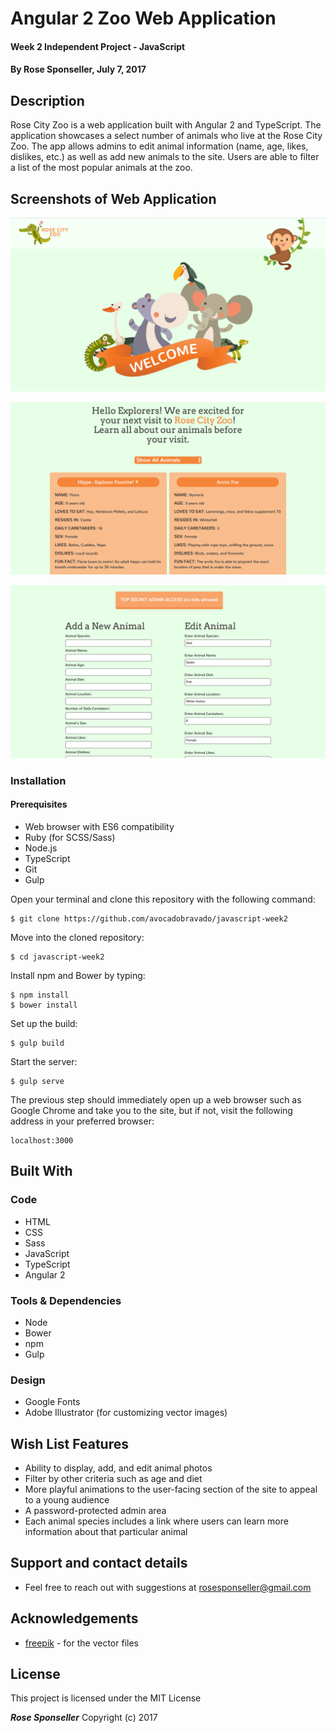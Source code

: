 # Angular 2 Zoo Web Application

#### Week 2 Independent Project - JavaScript

#### By **Rose Sponseller, July 7, 2017**

## Description

Rose City Zoo is a web application built with Angular 2 and TypeScript. The application showcases a select number of animals who live at the Rose City Zoo. The app allows admins to edit animal information (name, age, likes, dislikes, etc.) as well as add new animals to the site. Users are able to filter a list of the most popular animals at the zoo.

## Screenshots of Web Application

![screenshot of project](https://github.com/avocadobravado/javascript-week2/blob/master/resources/img/scs01.png?raw=true)

![screenshot of project](https://github.com/avocadobravado/javascript-week2/blob/master/resources/img/scs02.png?raw=true)

![screenshot of project](https://github.com/avocadobravado/javascript-week2/blob/master/resources/img/scs03.png?raw=true)

### Installation

#### Prerequisites

* Web browser with ES6 compatibility
* Ruby (for SCSS/Sass)
* Node.js
* TypeScript
* Git
* Gulp

Open your terminal and clone this repository with the following command:

```
$ git clone https://github.com/avocadobravado/javascript-week2
```

Move into the cloned repository:

```
$ cd javascript-week2
```

Install npm and Bower by typing:

```
$ npm install
$ bower install
```

Set up the build:

```
$ gulp build
```

Start the server:

```
$ gulp serve
```

The previous step should immediately open up a web browser such as Google Chrome and take you to the site, but if not, visit the following address in your preferred browser:

```
localhost:3000
```

## Built With

### Code
* HTML
* CSS
* Sass
* JavaScript
* TypeScript
* Angular 2

### Tools &amp; Dependencies
* Node
* Bower
* npm
* Gulp

### Design
* Google Fonts
* Adobe Illustrator (for customizing vector images)

## Wish List Features

* Ability to display, add, and edit animal photos
* Filter by other criteria such as age and diet
* More playful animations to the user-facing section of the site to appeal to a young audience
* A password-protected admin area
* Each animal species includes a link where users can learn more information about that particular animal

## Support and contact details

* Feel free to reach out with suggestions at rosesponseller@gmail.com

## Acknowledgements

* [freepik](http://freepik.com) - for the vector files

## License

This project is licensed under the MIT License

**_Rose Sponseller_** Copyright (c) 2017
